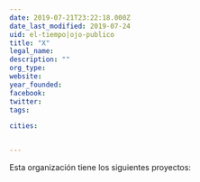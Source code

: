 ```yaml
---
date: 2019-07-21T23:22:18.000Z
date_last_modified: 2019-07-24
uid: el-tiempo|ojo-publico
title: "X"
legal_name: 
description: ""
org_type: 
website: 
year_founded: 
facebook: 
twitter: 
tags:

cities: 


---
```


Esta organización tiene los siguientes proyectos:


